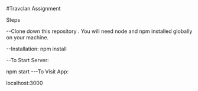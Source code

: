 #Travclan Assignment

Steps 

--Clone down this repository <dev branch>. You will need node and npm installed globally on your machine.

--Installation:
npm install


--To Start Server:

npm start
---To Visit App:

localhost:3000
